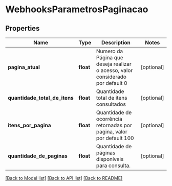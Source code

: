 # WebhooksParametrosPaginacao

## Properties

Name | Type | Description | Notes
------------ | ------------- | ------------- | -------------
**pagina_atual** | **float** | Numero da Página que deseja realizar o acesso, valor considerado por default 0 | [optional]
**quantidade_total_de_itens** | **float** | Quantidade total de itens consultados | [optional]
**itens_por_pagina** | **float** | Quantidade de ocorrência retornadas por pagina, valor por default 100 | [optional]
**quantidade_de_paginas** | **float** | Quantidade de páginas disponíveis para consulta. | [optional]

[[Back to Model list]](../README.md#documentation-for-models) [[Back to API list]](../README.md#documentation-for-api-endpoints) [[Back to README]](../README.md)
